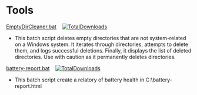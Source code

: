 # Tools
[EmptyDirCleaner.bat](https://github.com/Eyezuhk/Tools/releases/download/v1.0/EmptyDirCleaner.bat) &nbsp;&nbsp;&nbsp;[![TotalDownloads](https://img.shields.io/github/downloads/Eyezuhk/Tools/total.svg?color=brightgreen)](https://github.com/Eyezuhk/Tools/releases/download/v1.0/EmptyDirCleaner.bat)

- This batch script deletes empty directories that are not system-related on a Windows system. It iterates through directories, attempts to delete them, and logs successful deletions. Finally, it displays the list of deleted directories. Use with caution as it permanently deletes directories.


[battery-report.bat](https://github.com/Eyezuhk/Tools/releases/download/v1.0/EmptyDirCleaner.bat) &nbsp;&nbsp;&nbsp;[![TotalDownloads](https://img.shields.io/github/downloads/Eyezuhk/Tools/total.svg?color=brightgreen)](https://github.com/Eyezuhk/Tools/releases/download/v1.0/EmptyDirCleaner.bat)

- This batch script create a relatory of battery health in C:\battery-report.html
